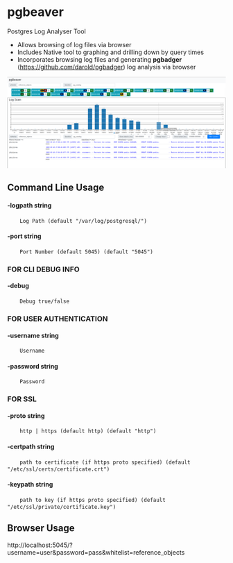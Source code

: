 # pgbeaver
Postgres Log Analyser Tool

* Allows browsing of log files via browser
* Includes Native tool to graphing and drilling down by query times 
* Incorporates browsing log files and generating **pgbadger** (https://github.com/darold/pgbadger) log analysis via browser

![Screen Shot](https://github.com/sculptex/pgbeaver/blob/main/pgbeaver_screenshot1.png)

## Command Line Usage

####  -logpath string
        Log Path (default "/var/log/postgresql/")
####  -port string
        Port Number (default 5045) (default "5045")

### FOR CLI DEBUG INFO
####  -debug
        Debug true/false

### FOR USER AUTHENTICATION
####  -username string
        Username
####  -password string
        Password

### FOR SSL
####  -proto string
        http | https (default http) (default "http")
####  -certpath string
        path to certificate (if https proto specified) (default "/etc/ssl/certs/certificate.crt")
####  -keypath string
        path to key (if https proto specified) (default "/etc/ssl/private/certificate.key")

## Browser Usage
  http://localhost:5045/?username=user&password=pass&whitelist=reference_objects
